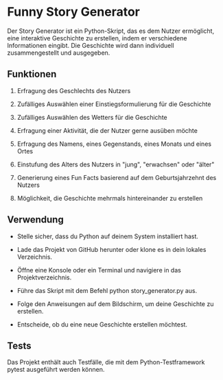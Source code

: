 # Funny Story Generator

Der Story Generator ist ein Python-Skript, das es dem Nutzer ermöglicht, eine interaktive Geschichte zu erstellen,
indem er verschiedene Informationen eingibt. Die Geschichte wird dann individuell zusammengestellt und ausgegeben.

## Funktionen

1. Erfragung des Geschlechts des Nutzers

2. Zufälliges Auswählen einer Einstiegsformulierung für die Geschichte

3. Zufälliges Auswählen des Wetters für die Geschichte

4. Erfragung einer Aktivität, die der Nutzer gerne ausüben möchte

5. Erfragung des Namens, eines Gegenstands, eines Monats und eines Ortes

6. Einstufung des Alters des Nutzers in "jung", "erwachsen" oder "älter"

7. Generierung eines Fun Facts basierend auf dem Geburtsjahrzehnt des Nutzers

8. Möglichkeit, die Geschichte mehrmals hintereinander zu erstellen

## Verwendung

- Stelle sicher, dass du Python auf deinem System installiert hast.
  
- Lade das Projekt von GitHub herunter oder klone es in dein lokales Verzeichnis.
  
- Öffne eine Konsole oder ein Terminal und navigiere in das Projektverzeichnis.

- Führe das Skript mit dem Befehl python story_generator.py aus.

- Folge den Anweisungen auf dem Bildschirm, um deine Geschichte zu erstellen.

- Entscheide, ob du eine neue Geschichte erstellen möchtest.

## Tests

Das Projekt enthält auch Testfälle, die mit dem Python-Testframework pytest ausgeführt werden können.
